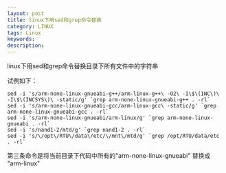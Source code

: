 ```yaml
---
layout: post
title: linux下用sed和grep命令替换
category: LINUX
tags: Linux
keywords: 
description: 
---
```


linux下用sed和grep命令替换目录下所有文件中的字符串

试例如下：

```
sed -i 's/arm-none-linux-gnueabi-g++/arm-linux-g++\ -O2\ -I\$\(INC\)\ -I\$\(INCSYS\)\ -static/g' `grep arm-none-linux-gnueabi-g++ . -rl`
sed -i 's/arm-none-linux-gnueabi-gcc/arm-linux-gcc\ -static/g' `grep arm-none-linux-gnueabi-gcc . -rl`
sed -i 's/arm-none-linux-gnueabi/arm-linux/g' `grep arm-none-linux-gnueabi . -rl`
sed -i 's/nand1-2/mtd/g' `grep nand1-2 . -rl`
sed -i 's/\/opt\/RTU\/data\/etc/\/mnt\/mtd/g' `grep /opt/RTU/data/etc . -rl`
```
第三条命令是将当前目录下代码中所有的"arm-none-linux-gnueabi" 替换成 "arm-linux"